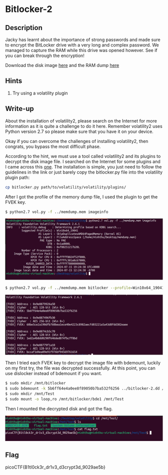 # Bitlocker-2
## Description
Jacky has learnt about the importance of strong passwords and made sure to encrypt the BitLocker drive with a very long and complex password. We managed to capture the RAM while this drive was opened however. See if you can break through the encryption!

Download the disk image [here](https://challenge-files.picoctf.net/c_verbal_sleep/b22e1ca13c0b82bb85afe5ae162f6ecbdf5b651e364e6a2b57c9ad44ae0b3bfd/bitlocker-2.dd) and the RAM dump [here](https://challenge-files.picoctf.net/c_verbal_sleep/b22e1ca13c0b82bb85afe5ae162f6ecbdf5b651e364e6a2b57c9ad44ae0b3bfd/memdump.mem.gz)

## Hints
1. Try using a volatility plugin

## Write-up
About the installation of volatility2, please search on the Internet for more information as it is quite a challenge to do it here. Remember volatility2 uses Python version 2.7 so please make sure that you have it on your device.

Okay if you can overcome the challenges of installing volatility2, then congrats, you bypass the most difficult phase. 

According to the hint, we must use a tool called volatility2 and its plugins to decrypt the disk image file. I searched on the Internet for some plugins and I came across this [one](https://github.com/breppo/Volatility-BitLocker). The installation is simple, you just need to follow the guidelines in the link or just barely copy the bitlocker.py file into the volatility plugin path:

```bash
cp bitlocker.py path/to/volatility/volatility/plugins/ 
```

After I got the profile of the memory dump file, I used the plugin to get the FVEK key.

```bash
$ python2.7 vol.py -f ../memdump.mem imageinfo
```
![](https://github.com/tlmt009147/picoCTF2025/blob/4c07543ecff0796c3be5981194c024da64954610/Forensics/Bitlocker-2/1.png)

```bash
$ python2.7 vol.py -f ../memdump.mem bitlocker --profile=Win10x64_19041
```
![](https://github.com/tlmt009147/picoCTF2025/blob/4c07543ecff0796c3be5981194c024da64954610/Forensics/Bitlocker-2/2.png)

Then I tried each FVEK key to decrypt the image file with bdemount, luckily on my first try, the file was decrypted successfully. At this point, you can use dislocker instead of bdemount if you want.

```bash
$ sudo mkdir /mnt/bitlocker
$ sudo bdemount -k 5b6ff64e4a0ee8f89050b7ba532f6256 ../bitlocker-2.dd /mnt/bitlocker/
$ sudo mkdir /mnt/Test
$ sudo mount -o loop,ro /mnt/bitlocker/bde1 /mnt/Test
```
Then I mounted the decrypted disk and got the flag.

![](https://github.com/tlmt009147/picoCTF2025/blob/4c07543ecff0796c3be5981194c024da64954610/Forensics/Bitlocker-2/3.png)

## Flag
picoCTF{B1tl0ck3r_dr1v3_d3crypt3d_9029ae5b}








